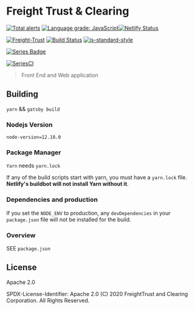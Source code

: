 <!--
SPDX-License-Identifier: Apache-2.0
SPDXVersion: SPDX-2.2
SPDX-FileCopyrightText: Copyright 2020 FreightTrust and Clearing Corporation
-->

# Freight Trust & Clearing

[![Total alerts](https://img.shields.io/lgtm/alerts/g/freight-trust/webapp.svg?logo=lgtm&logoWidth=18)](https://lgtm.com/projects/g/freight-trust/webapp/alerts/)
[![Language grade: JavaScript](https://img.shields.io/lgtm/grade/javascript/g/freight-trust/webapp.svg?logo=lgtm&logoWidth=18)](https://lgtm.com/projects/g/freight-trust/webapp/context:javascript)[![Netlify Status](https://api.netlify.com/api/v1/badges/80d4f2dd-3ac9-4292-80b9-2acdc2b8c3a8/deploy-status)](https://app.netlify.com/sites/freighttrust/deploys) 
<br />

[![Freight-Trust](https://circleci.com/gh/freight-trust/webapp.svg?style=shield)](https://app.circleci.com/pipelines/github/freight-trust/webapp) [![Build Status](https://travis-ci.com/freight-trust/webapp.svg?branch=master)](https://travis-ci.com/freight-trust/webapp) [![js-standard-style](https://img.shields.io/badge/code%20style-standard-brightgreen.svg)](http://standardjs.com/)

[![Series Badge](https://seriesci.com/freight-trust/webapp/series/master/:series.svg)](https://seriesci.com/freight-trust/webapp/series/master/:series)

<!-- [![badge](https://seriesci.com/seriesci/bench/series/master/benchmark.svg)](https://seriesci.com/seriesci/bench/series/master/benchmark) -->
[![SeriesCI](https://seriesci.com/freight-trust/webapp/series/master/coverage.svg)](https://seriesci.com/freight-trust/webapp/series/master/coverage)




> Front End and Web application

## Building

`yarn` && `gatsby build`

### Nodejs Version

`node-version=12.18.0`

### Package Manager

`Yarn` needs `yarn.lock`

If any of the build scripts start with yarn, you must have a `yarn.lock` file.
**Netlify's buildbot will not install Yarn without it**.

### Dependencies and production

If you set the `NODE_ENV` to production, any `devDependencies` in your
`package.json` file will not be installed for the build.

### Overview

SEE `package.json`

## License

Apache 2.0

SPDX-License-Identifier: Apache 2.0 (C) 2020 FreightTrust and Clearing
Corporation. All Rights Reserved.

